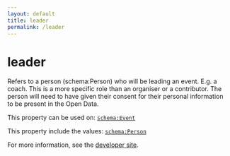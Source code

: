 ```yaml
---
layout: default
title: leader
permalink: /leader
---
```


# leader
Refers to a person (schema:Person) who will be leading an event. E.g. a coach. This is a more specific role than an organiser or a contributor. The person will need to have given their consent for their personal information to be present in the Open Data.

This property can be used on: [`schema:Event`](https://schema.org/Event)

This property include the values: [`schema:Person`](https://schema.org/Person)

For more information, see the [developer site](https://developer.openactive.io/data-model/types/).